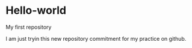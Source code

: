 # Hello-world

My first repository

I am just tryin this new repository commitment for my practice on github.
